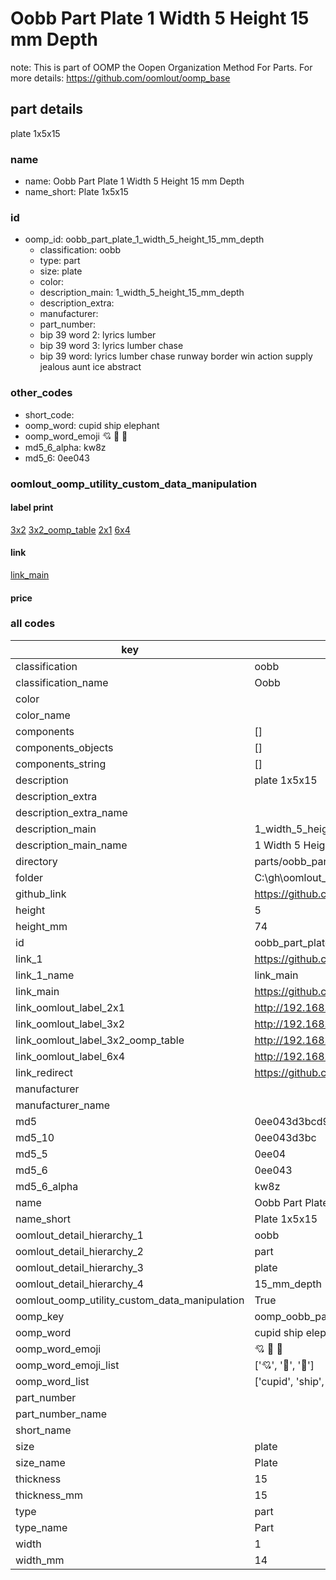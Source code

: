 # Oobb Part Plate 1 Width 5 Height 15 mm Depth  

note: This is part of OOMP the Oopen Organization Method For Parts. For more details: https://github.com/oomlout/oomp_base

##  part details
  



plate 1x5x15



### name
* name: Oobb Part Plate 1 Width 5 Height 15 mm Depth
* name_short: Plate 1x5x15 
### id
* oomp_id: oobb_part_plate_1_width_5_height_15_mm_depth
  * classification: oobb
  * type: part
  * size: plate
  * color: 
  * description_main: 1_width_5_height_15_mm_depth
  * description_extra: 
  * manufacturer: 
  * part_number: 
  * bip 39 word 2: lyrics lumber
  * bip 39 word 3: lyrics lumber chase
  * bip 39 word: lyrics lumber chase runway border win action supply jealous aunt ice abstract

### other_codes
* short_code: 
* oomp_word: cupid ship elephant
* oomp_word_emoji :cupid: :ship: :elephant:
* md5_6_alpha: kw8z
* md5_6: 0ee043






### oomlout_oomp_utility_custom_data_manipulation
#### label print
[3x2](http://192.168.1.245:1112/?label=oomp%20kw8z)
[3x2_oomp_table](http://192.168.1.108:1112/?label=oomp%20kw8z)
[2x1](http://192.168.1.242:1112/?label=oomp%20kw8z)
[6x4](http://192.168.1.55:1112/?label=oomp%20kw8z)    

#### link

[link_main](https://github.com/oomlout/oomlout_oobb_version_4_generated_parts/tree/main/navigation_oomp/oobb/part/plate/1_width_5_height_15_mm_depth/part)                              

#### price







### all codes 
| key | value |  
| --- | --- |  
| classification | oobb |  
| classification_name | Oobb |  
| color |  |  
| color_name |  |  
| components | [] |  
| components_objects | [] |  
| components_string | [] |  
| description | plate 1x5x15 |  
| description_extra |  |  
| description_extra_name |  |  
| description_main | 1_width_5_height_15_mm_depth |  
| description_main_name | 1 Width 5 Height 15 mm Depth |  
| directory | parts/oobb_part_plate_1_width_5_height_15_mm_depth |  
| folder | C:\gh\oomlout_oobb_version_4_generated_parts\parts\oobb_part_plate_1_width_5_height_15_mm_depth |  
| github_link | https://github.com/oomlout/oomlout_oomp_part_src/tree/main/parts/oobb_part_plate_1_width_5_height_15_mm_depth |  
| height | 5 |  
| height_mm | 74 |  
| id | oobb_part_plate_1_width_5_height_15_mm_depth |  
| link_1 | https://github.com/oomlout/oomlout_oobb_version_4_generated_parts/tree/main/navigation_oomp/oobb/part/plate/1_width_5_height_15_mm_depth/part |  
| link_1_name | link_main |  
| link_main | https://github.com/oomlout/oomlout_oobb_version_4_generated_parts/tree/main/navigation_oomp/oobb/part/plate/1_width_5_height_15_mm_depth/part |  
| link_oomlout_label_2x1 | http://192.168.1.242:1112/?label=oomp%20kw8z |  
| link_oomlout_label_3x2 | http://192.168.1.245:1112/?label=oomp%20kw8z |  
| link_oomlout_label_3x2_oomp_table | http://192.168.1.108:1112/?label=oomp%20kw8z |  
| link_oomlout_label_6x4 | http://192.168.1.55:1112/?label=oomp%20kw8z |  
| link_redirect | https://github.com/oomlout/oomlout_oobb_version_4_generated_parts/tree/main/parts/_plate_01_05_15 |  
| manufacturer |  |  
| manufacturer_name |  |  
| md5 | 0ee043d3bcd9c053ed0cebd64d613c2b |  
| md5_10 | 0ee043d3bc |  
| md5_5 | 0ee04 |  
| md5_6 | 0ee043 |  
| md5_6_alpha | kw8z |  
| name | Oobb Part Plate 1 Width 5 Height 15 mm Depth |  
| name_short | Plate 1x5x15  |  
| oomlout_detail_hierarchy_1 | oobb |  
| oomlout_detail_hierarchy_2 | part |  
| oomlout_detail_hierarchy_3 | plate |  
| oomlout_detail_hierarchy_4 | 15_mm_depth |  
| oomlout_oomp_utility_custom_data_manipulation | True |  
| oomp_key | oomp_oobb_part_plate_1_width_5_height_15_mm_depth |  
| oomp_word | cupid ship elephant |  
| oomp_word_emoji | :cupid: :ship: :elephant: |  
| oomp_word_emoji_list | [':cupid:', ':ship:', ':elephant:'] |  
| oomp_word_list | ['cupid', 'ship', 'elephant'] |  
| part_number |  |  
| part_number_name |  |  
| short_name |  |  
| size | plate |  
| size_name | Plate |  
| thickness | 15 |  
| thickness_mm | 15 |  
| type | part |  
| type_name | Part |  
| width | 1 |  
| width_mm | 14 |  
